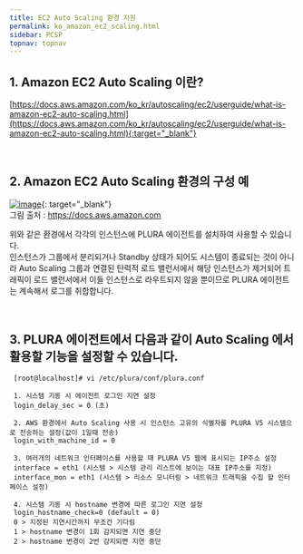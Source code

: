```yaml
---
title: EC2 Auto Scaling 환경 지원
permalink: ko_amazon_ec2_scaling.html
sidebar: PCSP
topnav: topnav
---
```


## 1. Amazon EC2 Auto Scaling 이란?  
[https://docs.aws.amazon.com/ko_kr/autoscaling/ec2/userguide/what-is-amazon-ec2-auto-scaling.html](https://docs.aws.amazon.com/ko_kr/autoscaling/ec2/userguide/what-is-amazon-ec2-auto-scaling.html){:target="_blank"}

<br />

## 2. Amazon EC2 Auto Scaling 환경의 구성 예

[![image](/docs/images/Public_Cloud/ec2_autoscaling/01.png)](/docs/images/Public_Cloud/ec2_autoscaling/01.png){: target="_blank"}  
그림 출처 : https://docs.aws.amazon.com

위와 같은 환경에서 각각의 인스턴스에 PLURA 에이전트를 설치하여 사용할 수 있습니다.  
인스턴스가 그룹에서 분리되거나 Standby 상태가 되어도 시스템이 종료되는 것이 아니라 Auto Scaling 그룹과 연결된 탄력적 로드 밸런서에서 해당 인스턴스가 제거되어 트래픽이 로드 밸런서에서 이들 인스턴스로 라우트되지 않을 뿐이므로 PLURA 에이전트는 계속해서 로그를 취합합니다.

<br />

## 3. PLURA 에이전트에서 다음과 같이 Auto Scaling 에서 활용할 기능을 설정할 수 있습니다.

     [root@localhost]# vi /etc/plura/conf/plura.conf

     1. 시스템 기동 시 에이전트 로그인 지연 설정  
     login_delay_sec = 0 (초)

     2. AWS 환경에서 Auto Scaling 사용 시 인스턴스 고유의 식별자를 PLURA V5 시스템으로 전송하는 설정(값이 1일때 전송)  
     login_with_machine_id = 0

     3. 여러개의 네트워크 인터페이스를 사용할 때 PLURA V5 웹에 표시되는 IP주소 설정  
     interface = eth1 (시스템 > 시스템 관리 리스트에 보이는 대표 IP주소를 지정)  
     interface_mon = eth1 (시스템 > 리소스 모니터링 > 네트워크 트래픽을 수집 할 인터페이스 설정)
      
     4. 시스템 기동 시 hostname 변경에 따른 로그인 지연 설정  
     login_hostname_check=0 (default = 0)  
     0 > 지정된 지연시간까지 무조건 기다림  
     1 > hostname 변경이 1회 감지되면 지연 중단  
     2 > hostname 변경이 2번 감지되면 지연 중단